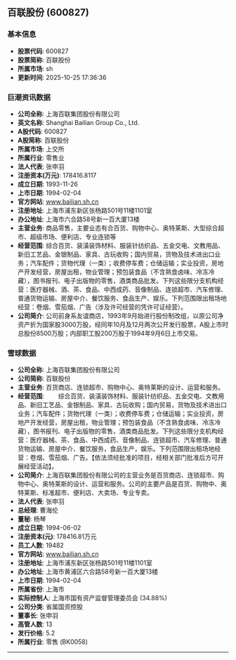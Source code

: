 ## 百联股份 (600827)

### 基本信息

- **股票代码**: 600827
- **股票简称**: 百联股份
- **所属市场**: sh
- **更新时间**: 2025-10-25 17:36:36

### 巨潮资讯数据

- **公司全称**: 上海百联集团股份有限公司
- **英文名称**: Shanghai Bailian Group Co., Ltd.
- **A股代码**: 600827
- **A股简称**: 百联股份
- **所属市场**: 上交所
- **所属行业**: 零售业
- **法人代表**: 张申羽
- **注册资本(万元)**: 178416.8117
- **成立日期**: 1993-11-26
- **上市日期**: 1994-02-04
- **官方网站**: www.bailian.sh.cn
- **注册地址**: 上海市浦东新区张杨路501号11楼1101室
- **办公地址**: 上海市六合路58号新一百大厦13楼
- **主营业务**: 商品零售，主要业态有合百货、购物中心、奥特莱斯、大型综合超市、超级市场、便利店、专业连锁等
- **经营范围**: 综合百货、装潢装饰材料、服装针纺织品、五金交电、文教用品、新旧工艺品、金银制品、家具、古玩收购；国内贸易，货物及技术进出口业务；汽车配件；货物代理（一类）；收费停车费；仓储运输；实业投资，房地产开发经营，房屋出租，物业管理；预包装食品（不含熟食卤味、冷冻冷藏），图书报刊、电子出版物的零售，酒类商品批发。下列这些限分支机构经营：医疗器械、酒、茶、食品、中西成药、音像制品、连锁超市、汽车修理、普通货物运输、房屋中介、餐饮服务、食品生产、娱乐。下列范围限出租场地经营：卷烟、雪茄烟、广告（涉及许可经营的凭许可证经营）。
- **公司简介**: 公司前身系友谊商店，1993年9月始进行股份制改组，以原公司净资产折为国家股3000万股，经同年10月及12月两次公开发行股票，A股上市时总股份8500万股；内部职工股200万股于1994年9月6日上市交易。

### 雪球数据

- **公司全称**: 上海百联集团股份有限公司
- **公司简称**: 百联股份
- **主营业务**: 百货商店、连锁超市、购物中心、奥特莱斯的设计、运营和服务。
- **经营范围**: 　　综合百货、装潢装饰材料、服装针纺织品、五金交电、文教用品、新旧工艺品、金银制品、家具、古玩收购；国内贸易，货物及技术进出口业务；汽车配件；货物代理（一类）；收费停车费；仓储运输；实业投资，房地产开发经营，房屋出租，物业管理；预包装食品（不含熟食卤味、冷冻冷藏），图书报刊、电子出版物的零售，酒类商品批发。下列这些限分支机构经营：医疗器械、茶、食品、中西成药、音像制品、连锁超市、汽车修理、普通货物运输、房屋中介、餐饮服务，食品生产，娱乐。下列范围限出租场地经营：卷烟、雪茄烟、广告。【依法须经批准的项目，经相关部门批准后方可开展经营活动】。
- **公司简介**: 上海百联集团股份有限公司的主营业务是百货商店、连锁超市、购物中心、奥特莱斯的设计、运营和服务。公司的主要产品是百货、购物中、奥特莱斯、标准超市、便利店、大卖场、专业专卖。
- **法人代表**: 张申羽
- **总经理**: 曹海伦
- **董秘**: 杨琴
- **成立日期**: 1994-06-02
- **注册资本(元)**: 178416.81万元
- **员工人数**: 19482
- **官方网站**: www.bailian.sh.cn
- **注册地址**: 上海市浦东新区张杨路501号11楼1101室
- **办公地址**: 上海市黄浦区六合路58号新一百大厦13楼
- **上市日期**: 1994-02-04
- **所属省份**: 上海市
- **实际控制人**: 上海市国有资产监督管理委员会 (34.88%)
- **公司分类**: 省属国资控股
- **董事长**: 张申羽
- **高管人数**: 13
- **发行价格**: 5.2
- **所属行业**: 零售 (BK0058)

---